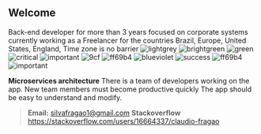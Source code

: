 ## Welcome
Back-end developer for more than 3 years focused on corporate systems currently working as a Freelancer for the countries Brazil, Europe, United States, England, Time zone is no barrier
![lightgrey](https://shields.io/badge/-Java-lightgrey) ![brightgreen](https://shields.io/badge/-Node.js-brightgreen) ![green](https://shields.io/badge/-React-green) ![critical](https://shields.io/badge/-Kotlin-critical) ![important](https://shields.io/badge/-SpringBoot-important) ![9cf](https://shields.io/badge/-Docker,Kubernetes-9cf) ![ff69b4](https://shields.io/badge/-RESTful-ff69b4)
![blueviolet](https://shields.io/badge/-CQRS,SAGA-blueviolet) ![success](https://shields.io/badge/-MongoDB-success) ![ff69b4](https://shields.io/badge/-AxonFramework-ff69b4) ![important](https://shields.io/badge/-RESTAPI,Security,Auth,JWT,OAuth2.0,OIDC,MFA,HMAC-important)

 **Microservices architecture** 
There is a team of developers working on the app.
New team members must become productive quickly
The app should be easy to understand and modify.
> **Email:** silvafragao1@gmail.com **Stackoverflow** https://stackoverflow.com/users/16664337/claudio-fragao
